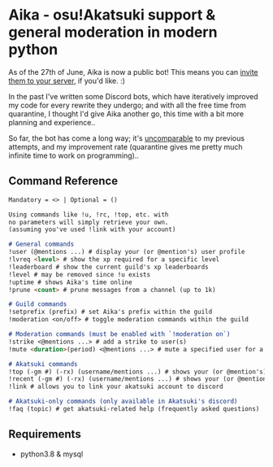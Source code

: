 # Aika - osu!Akatsuki support & general moderation in modern python

As of the 27th of June, Aika is now a public bot!
This means you can [invite them to your server](https://discord.com/api/oauth2/authorize?client_id=702310727515504710&permissions=0&scope=bot), if you'd like. :)

In the past I've written some Discord bots, which have iteratively improved my code for every rewrite they undergo; and with all the free time from quarantine, I thought I'd give Aika another go, this time with a bit more planning and experience..

So far, the bot has come a long way; it's [uncomparable](https://github.com/cmyui/Aika_old) to my previous attempts, and my improvement rate  (quarantine gives me pretty much infinite time to work on programming)..

## Command Reference

```md
Mandatory = <> | Optional = ()

Using commands like !u, !rc, !top, etc. with
no parameters will simply retrieve your own.
(assuming you've used !link with your account)

# General commands
!user (@mentions ...) # display your (or @mention's) user profile
!lvreq <level> # show the xp required for a specific level
!leaderboard # show the current guild's xp leaderboards
!level # may be removed since !u exists
!uptime # shows Aika's time online
!prune <count> # prune messages from a channel (up to 1k)

# Guild commands
!setprefix (prefix) # set Aika's prefix within the guild
!moderation <on/off> # toggle moderation commands within the guild

# Moderation commands (must be enabled with `!moderation on`)
!strike <@mentions ...> # add a strike to user(s)
!mute <duration>(period) <@mentions ...> # mute a specified user for a given time, period is (s/m/h/d/w)

# Akatsuki commands
!top (-gm #) (-rx) (username/mentions ...) # shows your (or @mention's) best 3 plays on akatsuki
!recent (-gm #) (-rx) (username/mentions ...) # shows your (or @mention's) most recent score on akatsuki
!link # allows you to link your akatsuki account to discord

# Akatsuki-only commands (only available in Akatsuki's discord)
!faq (topic) # get akatsuki-related help (frequently asked questions)
```

## Requirements

- python3.8 & mysql
